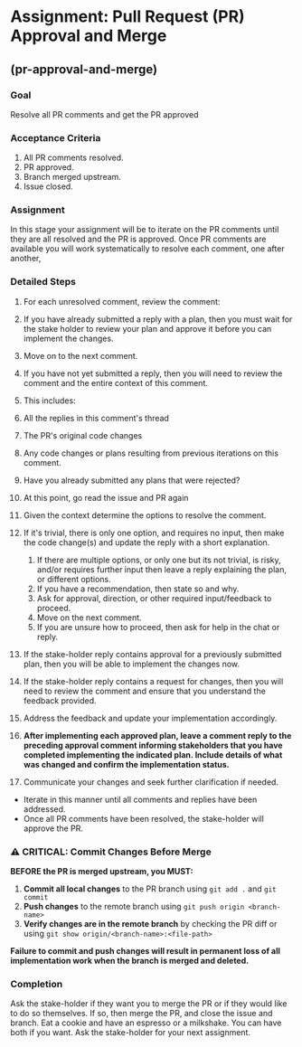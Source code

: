 # Assignment: Pull Request (PR) Approval and Merge

## (pr-approval-and-merge)

### Goal

Resolve all PR comments and get the PR approved

### Acceptance Criteria

1. All PR comments resolved.
2. PR approved.
3. Branch merged upstream.
4. Issue closed.

### Assignment

In this stage your assignment will be to iterate on the PR comments until they
are all resolved and the PR is approved. Once PR comments are available
you will work systematically to resolve each comment, one after another,

### Detailed Steps

1. For each unresolved comment, review the comment:

1. If you have already submitted a reply with a plan, then you must wait
 for the stake holder to review your plan and approve it before you can implement the changes.
1. Move on to the next comment.

1. If you have not yet submitted a reply, then you will need to review the comment and the entire context of this comment.
1. This includes:
1. All the replies in this comment's thread
1. The PR's original code changes
1. Any code changes or plans resulting from previous iterations on this comment.
1. Have you already submitted any plans that were rejected?
1. At this point, go read the issue and PR again
1. Given the context determine the options to resolve the comment.
1. If it's trivial, there is only one option, and requires no input, then make the code change(s) and update the reply with
   a short explanation.
    1. If there are multiple options, or only one but its not trivial, is risky, and/or requires further input then leave a reply explaining the plan, or different options.
    1. If you have a recommendation, then state so and why.
    1. Ask for approval, direction, or other required input/feedback to proceed.
    1. Move on the next comment.
    1. If you are unsure how to proceed, then ask for help in the chat or reply.
1. If the stake-holder reply contains approval for a previously submitted plan, then you will be able to implement the changes now.
1. If the stake-holder reply contains a request for changes, then you will need to review the comment and ensure that you understand the feedback provided.
1. Address the feedback and update your implementation accordingly.
1. **After implementing each approved plan, leave a comment reply to the preceding approval comment informing stakeholders that you have completed implementing the indicated plan. Include details of what was changed and confirm the implementation status.**
1. Communicate your changes and seek further clarification if needed.

* Iterate in this manner until all comments and replies have been addressed.
* Once all PR comments have been resolved, the stake-holder will approve the PR.

### ⚠️ CRITICAL: Commit Changes Before Merge

**BEFORE the PR is merged upstream, you MUST:**
1. **Commit all local changes** to the PR branch using `git add .` and `git commit`
2. **Push changes** to the remote branch using `git push origin <branch-name>`
3. **Verify changes are in the remote branch** by checking the PR diff or using `git show origin/<branch-name>:<file-path>`

**Failure to commit and push changes will result in permanent loss of all implementation work when the branch is merged and deleted.**

### Completion

Ask the stake-holder if they want you to merge the PR or if they would like to do so themselves.
If so, then merge the PR, and close the issue and branch.
Eat a cookie and have an espresso or a milkshake. You can have both if you want.
Ask the stake-holder for your next assignment.
